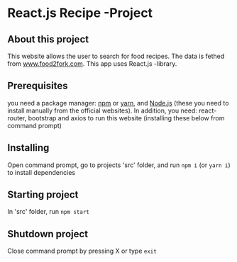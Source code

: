 # React.js Recipe -Project

## About this project
This website allows the user to search for food recipes. The data is fethed from www.food2fork.com. This app uses React.js -library.

## Prerequisites
you need a package manager: [npm](https://www.npmjs.com/get-npm) or [yarn](https://yarnpkg.com/lang/en/docs/install/#windows-stable), and [Node.js](https://nodejs.org/en/) (these you need to install manually from the official websites). In addition, you need: react-router, bootstrap and axios to run this website (installing these below from command prompt)

## Installing
Open command prompt, go to projects 'src' folder, and run ```npm i``` (or ```yarn i```) to install dependencies

## Starting project
In 'src' folder, run ```npm start```

## Shutdown project
Close command prompt by pressing X or type ```exit```

